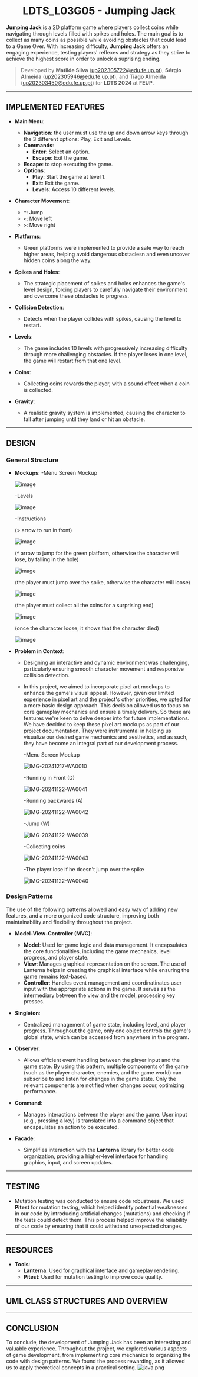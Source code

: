<h1 align="center">
  LDTS_L03G05 - Jumping Jack
</h1>

**Jumping Jack** is a 2D platform game where players collect coins while navigating through levels filled with spikes and holes. The main goal is to collect as many coins as possible while avoiding obstacles that could lead to a Game Over. With increasing difficulty, **Jumping Jack** offers an engaging experience, testing players' reflexes and strategy as they strive to achieve the highest score in order to unlock a suprising ending.

> Developed by **Matilde Silva** (up202305722@edu.fe.up.pt), **Sérgio Almeida** (up202305946@edu.fe.up.pt), and **Tiago Almeida** (up202303450@edu.fe.up.pt) for **LDTS 2024** at **FEUP**.
---

## **IMPLEMENTED FEATURES**

* **Main Menu**:
  * **Navigation**: the user must use the up and down arrow keys through the 3 different options: Play, Exit and Levels.
  * **Commands**:
    * **Enter**: Select an option.
    * **Escape**: Exit the game.
  * **Escape**: to stop executing the game.
  * **Options**:
    * **Play**: Start the game at level 1.
    * **Exit**: Exit the game.
    * **Levels**: Access 10 different levels.

* **Character Movement**:
  * `^`: Jump
  * `<`: Move left
  * `>`: Move right
      
* **Platforms**:
  * Green platforms were implemented to provide a safe way to reach higher areas, helping avoid dangerous obstaclesn and even uncover hidden coins along the way.

* **Spikes and Holes**:
  * The strategic placement of spikes and holes enhances the game's level design, forcing players to carefully navigate their environment and overcome these obstacles to progress.
      
* **Collision Detection**:
  * Detects when the player collides with spikes, causing the level to restart.
* **Levels**:
  * The game includes 10 levels with progressively increasing difficulty through more challenging obstacles. If the player loses in one level, the game will restart from that one level.
    
* **Coins**:
  * Collecting coins rewards the player, with a sound effect when a coin is collected.
    
* **Gravity**:
  * A realistic gravity system is implemented, causing the character to fall after jumping until they land or hit an obstacle.
---

## **DESIGN**

### **General Structure**

* **Mockups**:
  -Menu Screen Mockup
  
  ![image](https://github.com/user-attachments/assets/4e65e5ed-a3d9-48b5-ae70-44e42a693fe8)

  -Levels
  
  ![image](https://github.com/user-attachments/assets/ce295470-6a21-4078-8495-0310317488b8)

  -Instructions
  
  (> arrow to run in front)
  
  ![image](https://github.com/user-attachments/assets/5f968aff-387b-4533-8f72-e45cf3ce2cf9)
  
  (^ arrow to jump for the green platform, otherwise the character will lose, by falling in the hole)
  
  ![image](https://github.com/user-attachments/assets/1d7dac38-5087-4e2e-98c9-9b33c9c5af0b)

  (the player must jump over the spike, otherwise the character will loose)
  
  ![image](https://github.com/user-attachments/assets/679696ba-327f-4947-9804-95b25039c50d)

  (the player must collect all the coins for a surprising end)
  
  ![image](https://github.com/user-attachments/assets/26105d58-7c79-43b0-9e73-d6107103094a)

  (once the character loose, it shows that the character died)
  
  ![image](https://github.com/user-attachments/assets/4654b976-a382-4def-b9da-a97ab5cbdd87)

  
* **Problem in Context**:
  * Designing an interactive and dynamic environment was challenging, particularly ensuring smooth character movement and responsive collision detection.
  * In this project, we aimed to incorporate pixel art mockups to enhance the game's visual appeal. However, given our limited experience in pixel art and the project's other priorities, we opted for a more basic design approach. This decision allowed us to focus on core gameplay mechanics and ensure a timely delivery. So these are features we're keen to delve deeper into for future implementations. We have decided to keep these pixel art mockups as part of our project documentation. They were instrumental in helping us visualize our desired game mechanics and aesthetics, and as such, they have become an integral part of our development process.

    -Menu Screen Mockup
    
    ![IMG-20241217-WA0010](https://github.com/user-attachments/assets/6a8f33c1-c9c2-4e32-b5cd-518d36dc4fc5)
    
    -Running in Front (D)
    
    ![IMG-20241122-WA0041](https://github.com/user-attachments/assets/0b8ce8d4-558f-44f1-af59-c7de05402c76)
    
    -Running backwards (A)
    
    ![IMG-20241122-WA0042](https://github.com/user-attachments/assets/3948330a-c2c4-4b2c-ab3b-4f9f21d9810d)
    
    -Jump (W)
    
    ![IMG-20241122-WA0039](https://github.com/user-attachments/assets/06c21202-536e-4f2a-9ad9-141dc0c18e96)
    
    -Collecting coins
    
    ![IMG-20241122-WA0043](https://github.com/user-attachments/assets/f2463dae-0122-4e67-853d-b8d77d8df71f)
    
    -The player lose if he doesn't jump over the spike
    
    ![IMG-20241122-WA0040](https://github.com/user-attachments/assets/39ddf583-f01e-45bb-a39c-d26bc911a4d0)


### **Design Patterns**
The use of the following patterns allowed and easy way of adding new features, and a more organized code structure, improving both maintainability and flexibility throughout the project.

* **Model-View-Controller (MVC)**:
  * **Model**: Used for game logic and data management. It encapsulates the core functionalities, including the game mechanics, level progress, and player state.
  * **View**: Manages graphical representation on the screen. The use of Lanterna helps in creating the graphical interface while ensuring the game remains text-based.
  * **Controller**: Handles event management and coordinatinates user input with the appropriate actions in the game. It serves as the intermediary between the view and the model, processing key presses.

* **Singleton**:
  * Centralized management of game state, including level, and player progress. Throughout the game, only one object controls the game's global state, which can be accessed from anywhere in the program.

* **Observer**:
  * Allows efficient event handling between the player input and the game state. By using this pattern, multiple components of the game (such as the player character, enemies, and the game world) can subscribe to and listen for changes in the game state. Only the relevant components are notified when changes occur, optimizing performance.
    
* **Command**:
  * Manages interactions between the player and the game. User input (e.g., pressing a key) is translated into a command object that encapsulates an action to be executed. 

* **Facade**:
  * Simplifies interaction with the **Lanterna** library for better code organization, providing a higher-level interface for handling graphics, input, and screen updates. 

---

## **TESTING** 


* Mutation testing was conducted to ensure code robustness. We used **Pitest** for mutation testing, which helped identify potential weaknesses in our code by introducing artificial changes (mutations) and checking if the tests could detect them. This process helped improve the reliability of our code by ensuring that it could withstand unexpected changes.


---

## **RESOURCES**

* **Tools**:
  * **Lanterna**: Used for graphical interface and gameplay rendering.
  * **Pitest**: Used for mutation testing to improve code quality.
    
---

## **UML CLASS STRUCTURES AND OVERVIEW** 

---

## **CONCLUSION**
To conclude, the development of Jumping Jack has been an interesting and valuable experience. Throughout the project, we explored various aspects of game development, from implementing core mechanics to organizing the code with design patterns. We found the process rewarding, as it allowed us to apply theoretical concepts in a practical setting.
![java.png](java.png)